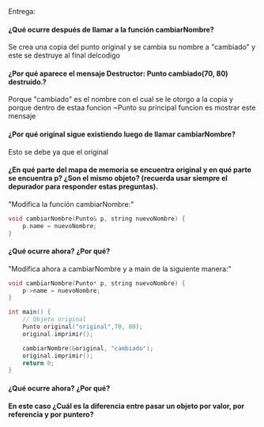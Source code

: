 Entrega:

#### ¿Qué ocurre después de llamar a la función cambiarNombre?
Se crea una copia del punto original  y se cambia su nombre a "cambiado" y este se destruye al final delcodigo
#### ¿Por qué aparece el mensaje Destructor: Punto cambiado(70, 80) destruido.?
Porque "cambiado" es el nombre con el cual se le otorgo a la copia y porque dentro de estaa funcion ~Punto su principal
funcion es mostrar este mensaje 
#### ¿Por qué original sigue existiendo luego de llamar cambiarNombre?
Esto se debe ya que el original 
#### ¿En qué parte del mapa de memoria se encuentra original y en qué parte se encuentra p? ¿Son el mismo objeto? (recuerda usar siempre el depurador para responder estas preguntas).




"Modifica la función cambiarNombre:"
``` cpp
void cambiarNombre(Punto& p, string nuevoNombre) {
	p.name = nuevoNombre;
}
```
####  ¿Qué ocurre ahora? ¿Por qué?

"Modifica ahora a cambiarNombre y a main de la siguiente manera:"
``` cpp
void cambiarNombre(Punto* p, string nuevoNombre) {
	p->name = nuevoNombre;
}

int main() {
    // Objeto original
    Punto original("original",70, 80);
    original.imprimir();

	cambiarNombre(&original, "cambiado");
	original.imprimir();
    return 0;
}
``` 
#### ¿Qué ocurre ahora? ¿Por qué?
#### En este caso ¿Cuál es la diferencia entre pasar un objeto por valor, por referencia y por puntero?
